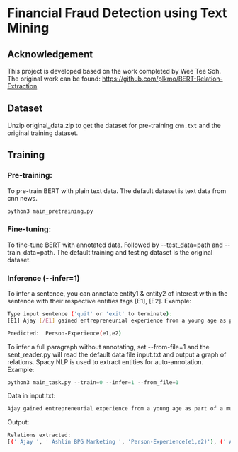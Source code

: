 # Financial Fraud Detection using Text Mining

## Acknowledgement
This project is developed based on the work completed by Wee Tee Soh. The original work can be found:
https://github.com/plkmo/BERT-Relation-Extraction

## Dataset
Unzip original_data.zip to get the dataset for pre-training ```cnn.txt``` and the original training dataset.

## Training
### Pre-training:
To pre-train BERT with plain text data. The default dataset is text data from cnn news.
```python
python3 main_pretraining.py
```

### Fine-tuning:
To fine-tune BERT with annotated data. Followed by --test_data=path and --train_data=path. The default training and testing dataset is the original dataset.

### Inference (--infer=1)
To infer a sentence, you can annotate entity1 & entity2 of interest within the sentence with their respective entities tags [E1], [E2]. 
Example:
```bash
Type input sentence ('quit' or 'exit' to terminate):
[E1] Ajay [/E1] gained entrepreneurial experience from a young age as part of a multi-generational family business named [E2] Ashlin BPG Marketing [/E2]. Ashlin supplies high-end leather accessories to the e-commerce and promotional product industries.

Predicted:  Person-Experience(e1,e2) 
```

To infer a full paragraph without annotating, set --from-file=1 and the sent_reader.py will read the default data file input.txt and output a graph of relations. Spacy NLP is used to extract entities for auto-annotation.
Example:
```python
python3 main_task.py --train=0 --infer=1 --from_file=1
```

Data in input.txt:
```bash
Ajay gained entrepreneurial experience from a young age as part of a multi-generational family business named Ashlin BPG Marketing. Ashlin supplies high-end leather accessories to the e-commerce and promotional product industries.
```

Output:
```bash
Relations extracted:
[(' Ajay ', ' Ashlin BPG Marketing ', 'Person-Experience(e1,e2)'), (' Ashlin BPG Marketing ', ' Ajay ', 'parent-subsidiary(e1,e2)'), (' Ajay ', ' Ashlin ', 'Person-Experience(e1,e2)'), (' Ashlin ', ' Ajay ', 'parent-subsidiary(e1,e2)'), (' Ashlin BPG Marketing ', ' Ashlin ', 'parent-subsidiary(e1,e2)'), (' Ashlin ', ' Ashlin BPG Marketing ', 'parent-subsidiary(e1,e2)'), ('Ajay', 'Ashlin BPG Marketing', 'Person-Experience(e1,e2)'), ('Ajay', 'Ashlin', 'Person-Experience(e1,e2)'), ('Ashlin BPG Marketing', 'Ajay', 'parent-subsidiary(e1,e2)'), ('Ashlin', 'Ajay', 'parent-subsidiary(e1,e2)')]
```
